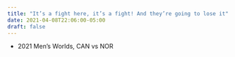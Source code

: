 ```yaml
---
title: "It’s a fight here, it’s a fight! And they’re going to lose it"
date: 2021-04-08T22:06:00-05:00
draft: false
---
```

- 2021 Men’s Worlds, CAN vs NOR
